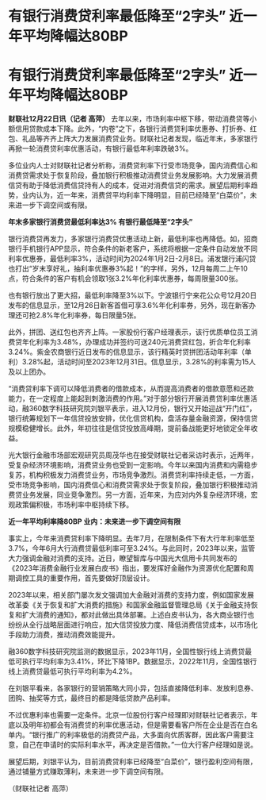 # 有银行消费贷利率最低降至“2字头” 近一年平均降幅达80BP

# 有银行消费贷利率最低降至“2字头” 近一年平均降幅达80BP

**财联社12月22日讯（记者 高萍）**
去年以来，市场利率中枢下移，带动消费贷等小额信用贷款成本下降。此外，“内卷”之下，各银行消费贷利率优惠券、打折券、红包、礼品等齐齐上阵大力发展消费贷业务。财联社记者发现，临近年末，多家银行再掀一轮消费贷利率优惠活动，有银行最低年利率跌破3%。

多位业内人士对财联社记者分析称，消费贷利率下行受市场竞争，国内消费信心和消费贷需求处于恢复阶段，叠加银行积极推动消费贷业务发展影响。大力发展消费信贷有助于降低消费信贷持有人的成本，促进对消费信贷的需求。展望后期利率趋势，业内认为，近一年来，消费贷平均利率下降明显，目前已经降至“白菜价”，未来进一步下调空间或有限。

**年末多家银行消费贷最低利率达3% 有银行最低降至“2字头”**

银行消费贷再发力，多家银行消费贷优惠活动上新，最低利率也再降低。如，招商银行手机银行APP显示，符合条件的新老客户，系统将根据一定条件自动发放不同利率优惠券，最低利率3%，活动时间为2024年1月2日-2月8日。浦发银行浦闪贷也打出“岁末享好礼，抽利率优惠券3%起！”的字样，另外，12月每周二上午10点，符合条件的客户有机会领取1张3.2%年化利率优惠券，每周限量300张。

也有银行放出了更大招，最低利率降至3%以下。宁波银行宁来花公众号12月20日发布的信息显示，至12月26日新客首借可享3.6%年化利率券，另外，现在新客办理还可抢2.8%年化利率券，每日限量5张。

此外，拼团、送红包也齐齐上阵。一家股份行客户经理表示，该行优质单位员工消费贷年化利率为3.48%，办理成功并签约可送240元消费贷红包，折合年化利率3.24%。紫金农商银行近日发布的信息显示，该行精英时贷拼团活动年利率（单利）3.28%起，活动时间至2023年12月31日。信息显示，3.28%的利率需为15人及以上团办。

“消费贷利率下调可以降低消费者的借款成本，从而提高消费者的借款意愿和还款能力，在一定程度上能起到刺激消费的作用。”对于部分银行开展消费贷利率优惠活动，融360数字科技研究院刘银平表示，进入12月份，银行又开始迎战“开门红”，银行统筹规划下一年信贷投放安排，优化信贷机构，盘活存量金融资源，保持信贷规模稳健增长。此外，年初往往是信贷投放高峰期，提前备战能更好地锁定全年收益。

光大银行金融市场部宏观研究员周茂华也在接受财联社记者采访时表示，近两年，受复杂经济环境影响，消费贷业务也受到一定影响。今年以来国内消费和内需稳步复苏，机构积极发力消费贷业务，市场竞争激烈。消费贷利率持续走低，一方面，受市场竞争影响，国内消费信心和消费贷需求处于恢复阶段，叠加银行积极推动消费贷业务发展，同业竞争激烈。另一方面，近年来，为应对内外复杂经济环境，宏观政策偏积极，市场利率中枢持续下移。

**近一年平均利率降80BP 业内：未来进一步下调空间有限**

事实上，今年来消费贷利率下降明显。去年7月，在限制条件下有大行年利率低至3.7%，今年6月大行消费贷最低利率可至3.24%。与此同时，2023年以来，监管大力强调金融对消费的支持。近日，瞭望智库与中国光大信用卡共同发布的《2023年消费金融行业发展白皮书》指出，要发挥好金融作为资源优化配置和周期调控工具的重要作用，首先要做好顶层设计。

2023年以来，相关部门屡次发文强调加大金融对消费的支持力度，例如国家发展改革委《关于恢复和扩大消费的措施》和国家金融监督管理总局《关于金融支持恢复和扩大消费的通知》，都对此做出具体部署。上述白皮书认为，各大商业银行也纷纷从全行战略层面进行响应，加大信贷投放力度、降低消费信贷成本，以市场化手段助力消费，推动消费效能提升。

融360数字科技研究院监测的数据显示，2023年11月，全国性银行线上消费贷最低可执行平均利率为3.41%，环比下降1BP。数据显示，2022年11月，全国性银行线上消费贷最低可执行平均利率为4.2%。

在刘银平看来，各家银行的营销策略大同小异，包括直接降低利率、发放利息券、团购、抽奖等方式，最终目的都是降低贷款产品利率。

不过优惠利率也需要一定条件。北京一位股份行客户经理即对财联社记者表示，年底以及明年初都会有消费贷的利率优惠活动，但是需要看客户所在企业是否在白名单内。“银行推广的利率极低的消费贷产品，大多面向优质客群，因此客户需要注意，自己在申请时的实际利率水平，再决定是否借款。”一位大行客户经理如是说。

展望后期，刘银平认为，目前消费贷利率已经降至“白菜价”，银行盈利空间有限，通过铺量方式赚取薄利，未来进一步下调空间有限。

（财联社记者 高萍）

